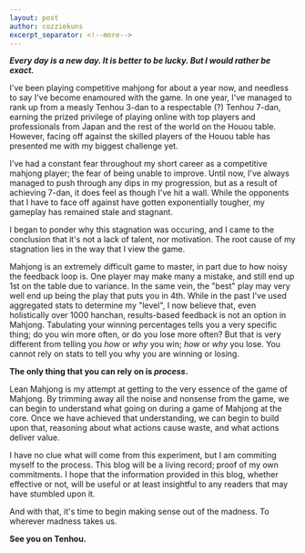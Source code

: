 ```yaml
---
layout: post
author: cozziekuns
excerpt_separator: <!--more-->
---
```


**_Every day is a new day. It is better to be lucky. But I would rather be exact._**

I've been playing competitive mahjong for about a year now, and needless to say I've become 
enamoured with the game. In one year, I've managed to rank up from a measly Tenhou 3-dan to a 
respectable (?) Tenhou 7-dan, earning the prized privilege of playing online with top players and 
professionals from Japan and the rest of the world on the Houou table. However, facing off against 
the skilled players of the Houou table has presented me with my biggest challenge yet.

I've had a constant fear throughout my short career as a competitive mahjong player; the fear of 
being unable to improve. Until now, I've always managed to push through any dips in my progression, 
but as a result of achieving 7-dan, it does feel as though I've hit a wall. While the opponents 
that I have to face off against have gotten exponentially tougher, my gameplay has remained stale 
and stagnant.

I began to ponder why this stagnation was occuring, and I came to the conclusion that it's not a 
lack of talent, nor motivation. The root cause of my stagnation lies in the way that I view the 
game. 

Mahjong is an extremely difficult game to master, in part due to how noisy the feedback loop is. 
One player may make many a mistake, and still end up 1st on the table due to variance. In the same 
vein, the "best" play may very well end up being the play that puts you in 4th. While in the past 
I've used aggregated stats to determine my "level", I now believe that, even holistically over 1000 
hanchan, results-based feedback is not an option in Mahjong. Tabulating your winning percentages 
tells you a very specific thing; do you win more often, or do you lose more often? But that is very 
different from telling you *how* or *why* you win; *how* or *why* you lose. You cannot rely on 
stats to tell you why you are winning or losing.

**The only thing that you can rely on is _process_.**

Lean Mahjong is my attempt at getting to the very essence of the game of Mahjong. By trimming away 
all the noise and nonsense from the game, we can begin to understand what going on during a game of 
Mahjong at the core. Once we have achieved that understanding, we can begin to build upon that, 
reasoning about what actions cause waste, and what actions deliver value.
 
I have no clue what will come from this experiment, but I am commiting myself to the process. This 
blog will be a living record; proof of my own commitments. I hope that the information provided in 
this blog, whether effective or not, will be useful or at least insightful to any readers that may 
have stumbled upon it. 

And with that, it's time to begin making sense out of the madness. To wherever madness takes us.

**See you on Tenhou.**
